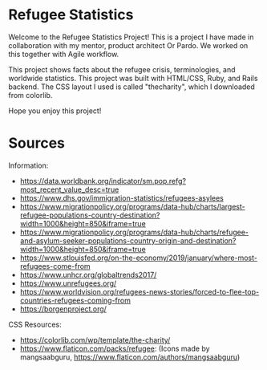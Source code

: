 # Refugee Statistics
Welcome to the Refugee Statistics Project! This is a project I have made in collaboration with my mentor, product architect Or Pardo. We worked on this together with Agile workflow.

This project shows facts about the refugee crisis, terminologies, and worldwide statistics. This project was built with HTML/CSS, Ruby, and Rails backend. The CSS layout I used is called "thecharity", which I downloaded from colorlib.

Hope you enjoy this project!


# Sources

Information:
* https://data.worldbank.org/indicator/sm.pop.refg?most_recent_value_desc=true
* https://www.dhs.gov/immigration-statistics/refugees-asylees
* https://www.migrationpolicy.org/programs/data-hub/charts/largest-refugee-populations-country-destination?width=1000&height=850&iframe=true
* https://www.migrationpolicy.org/programs/data-hub/charts/refugee-and-asylum-seeker-populations-country-origin-and-destination?width=1000&height=850&iframe=true
* https://www.stlouisfed.org/on-the-economy/2019/january/where-most-refugees-come-from
* https://www.unhcr.org/globaltrends2017/
* https://www.unrefugees.org/
* https://www.worldvision.org/refugees-news-stories/forced-to-flee-top-countries-refugees-coming-from
* https://borgenproject.org/


CSS Resources:
* https://colorlib.com/wp/template/the-charity/
* https://www.flaticon.com/packs/refugee: (Icons made by mangsaabguru, https://www.flaticon.com/authors/mangsaabguru)
